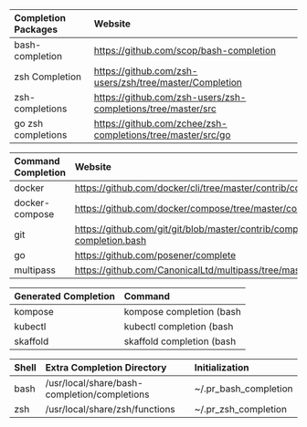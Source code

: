 | Completion Packages| Website |
|:-------------------|:--------|
| bash-completion    | https://github.com/scop/bash-completion |
| zsh Completion     | https://github.com/zsh-users/zsh/tree/master/Completion |
| zsh-completions    | https://github.com/zsh-users/zsh-completions/tree/master/src |
| go zsh completions | https://github.com/zchee/zsh-completions/tree/master/src/go |


| Command Completion | Website |
|:-------------------|:--------|
| docker        | https://github.com/docker/cli/tree/master/contrib/completion/bash |
| docker-compose| https://github.com/docker/compose/tree/master/contrib/completion/bash |
| git           | https://github.com/git/git/blob/master/contrib/completion/git-completion.bash |
| go            | https://github.com/posener/complete |
| multipass     | https://github.com/CanonicalLtd/multipass/tree/master/completions/bash |

| Generated Completion | Command |
|:---------------------|:--------|
| kompose  | kompose completion (bash|zsh) |
| kubectl  | kubectl completion (bash|zsh) |
| skaffold | skaffold completion (bash|zsh) |

| Shell | Extra Completion Directory | Initialization |
|:------|:---------------------------|:---------------|
| bash  | /usr/local/share/bash-completion/completions | ~/.pr_bash_completion |
| zsh   | /usr/local/share/zsh/functions               | ~/.pr_zsh_completion |
